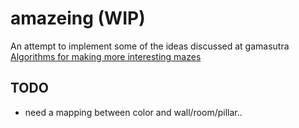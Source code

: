 # amazeing (WIP)

An attempt to implement some of the ideas discussed at  gamasutra [Algorithms for making more interesting mazes](https://www.gamasutra.com/blogs/HermanTulleken/20161005/282629/Algorithms_for_making_more_interesting_mazes.php)

## TODO

* need a mapping between color and wall/room/pillar.. 